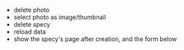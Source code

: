 - delete photo
- select photo as image/thumbnail
- delete specy
- reload data
- show the specy's page after creation, and the form below
